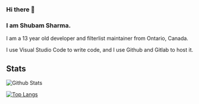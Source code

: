 ### Hi there 👋

### I am Shubam Sharma.
I am a 13 year old developer and filterlist maintainer from Ontario, Canada.

I use Visual Studio Code to write code, and I use Github and Gitlab to host it.

## Stats

![Github Stats](https://github-readme-stats.vercel.app/api?username=devshubam&show_icons=true&theme=tokyonight)



[![Top Langs](https://github-readme-stats.vercel.app/api/top-langs/?username=DevShubam)](https://github.com/anuraghazra/github-readme-stats)

